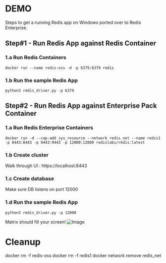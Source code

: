 # DEMO
Steps to get a running Redis app on Windows ported over to Redis Enterprise. 

## Step#1 - Run Redis App against Redis Container
### 1.a Run Redis Containers
```
docker run --name redis-oss -d -p 6379:6379 redis
```

### 1.b Run the sample Redis App
```
python3 redis_driver.py -p 6379
```

## Step#2 - Run Redis App against Enterprise Pack Container
### 1.a Run Redis Enterprise Containers 
```
docker run -d --cap-add sys_resource --network redis_net --name redis1 -p 8443:8443 -p 9443:9443 -p 12000:12000 redislabs/redis:latest
```
### 1.b Create cluster

Walk through UI : https://localhost:8443

### 1.c Create database

Make sure DB listens on port 12000

### 1.d Run the sample Redis App
```
python3 redis_driver.py -p 12000
```

Matrix should fill your screen!
![Image](https://raw.githubusercontent.com/cihanb/dockerdemo_rp/master/Demo%232%20Migrating%20Redis%20App%20on%20Windows/WinScripts/app_output.jpg)

# Cleanup
docker rm -f redis-oss
docker rm -f redis1
docker network remove redis_net
